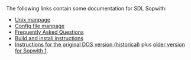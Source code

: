 The following links contain some documentation for SDL Sopwith:

* [Unix manpage](doc/sopwith.6.html)
* [Config file manpage](doc/sopwith.cfg.5.html)
* [Frequently Asked Questions](FAQ.md)
* [Build and install instructions](https://github.com/fragglet/sdl-sopwith/blob/trunk/doc/INSTALL)
* [Instructions for the original DOS version (historical)](https://github.com/fragglet/sdl-sopwith/blob/trunk/doc/origdoc.txt)
  plus [older version for Sopwith 1](original-files/sopwith1_docs.txt).
